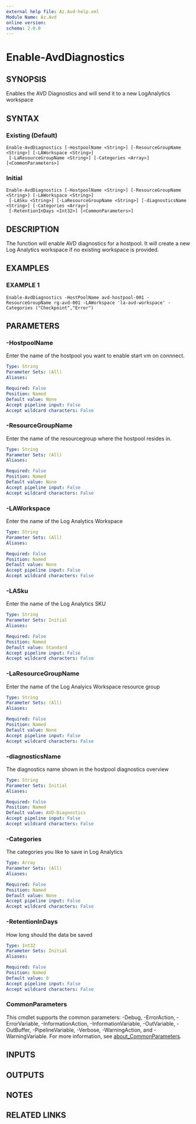 ```yaml
---
external help file: Az.Avd-help.xml
Module Name: Az.Avd
online version:
schema: 2.0.0
---
```


# Enable-AvdDiagnostics

## SYNOPSIS
Enables the AVD Diagnostics and will send it to a new LogAnalytics workspace

## SYNTAX

### Existing (Default)
```
Enable-AvdDiagnostics [-HostpoolName <String>] [-ResourceGroupName <String>] [-LAWorkspace <String>]
 [-LaResourceGroupName <String>] [-Categories <Array>] [<CommonParameters>]
```

### Initial
```
Enable-AvdDiagnostics [-HostpoolName <String>] [-ResourceGroupName <String>] [-LAWorkspace <String>]
 [-LASku <String>] [-LaResourceGroupName <String>] [-diagnosticsName <String>] [-Categories <Array>]
 [-RetentionInDays <Int32>] [<CommonParameters>]
```

## DESCRIPTION
The function will enable AVD diagnostics for a hostpool.
It will create a new Log Analytics workspace if no existing workspace is provided.

## EXAMPLES

### EXAMPLE 1
```
Enable-AvdDiagnostics -HostPoolName avd-hostpool-001 -ResourceGroupName rg-avd-001 -LAWorkspace 'la-avd-workspace' -Categories ("Checkpoint","Error")
```

## PARAMETERS

### -HostpoolName
Enter the name of the hostpool you want to enable start vm on connnect.

```yaml
Type: String
Parameter Sets: (All)
Aliases:

Required: False
Position: Named
Default value: None
Accept pipeline input: False
Accept wildcard characters: False
```

### -ResourceGroupName
Enter the name of the resourcegroup where the hostpool resides in.

```yaml
Type: String
Parameter Sets: (All)
Aliases:

Required: False
Position: Named
Default value: None
Accept pipeline input: False
Accept wildcard characters: False
```

### -LAWorkspace
Enter the name of the Log Analytics Workspace

```yaml
Type: String
Parameter Sets: (All)
Aliases:

Required: False
Position: Named
Default value: None
Accept pipeline input: False
Accept wildcard characters: False
```

### -LASku
Enter the name of the Log Analytics SKU

```yaml
Type: String
Parameter Sets: Initial
Aliases:

Required: False
Position: Named
Default value: Standard
Accept pipeline input: False
Accept wildcard characters: False
```

### -LaResourceGroupName
Enter the name of the Log Analyics Workspace resource group

```yaml
Type: String
Parameter Sets: (All)
Aliases:

Required: False
Position: Named
Default value: None
Accept pipeline input: False
Accept wildcard characters: False
```

### -diagnosticsName
The diagnostics name shown in the hostpool diagnostics overview

```yaml
Type: String
Parameter Sets: Initial
Aliases:

Required: False
Position: Named
Default value: AVD-Diagnostics
Accept pipeline input: False
Accept wildcard characters: False
```

### -Categories
The categories you like to save in Log Analytics

```yaml
Type: Array
Parameter Sets: (All)
Aliases:

Required: False
Position: Named
Default value: None
Accept pipeline input: False
Accept wildcard characters: False
```

### -RetentionInDays
How long should the data be saved

```yaml
Type: Int32
Parameter Sets: Initial
Aliases:

Required: False
Position: Named
Default value: 0
Accept pipeline input: False
Accept wildcard characters: False
```

### CommonParameters
This cmdlet supports the common parameters: -Debug, -ErrorAction, -ErrorVariable, -InformationAction, -InformationVariable, -OutVariable, -OutBuffer, -PipelineVariable, -Verbose, -WarningAction, and -WarningVariable. For more information, see [about_CommonParameters](http://go.microsoft.com/fwlink/?LinkID=113216).

## INPUTS

## OUTPUTS

## NOTES

## RELATED LINKS
